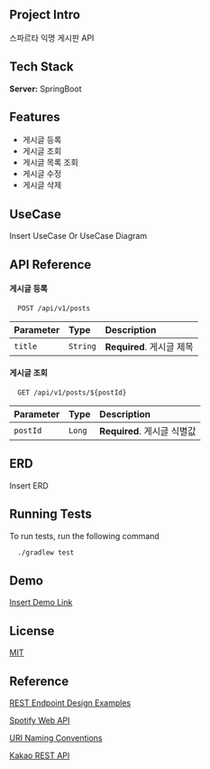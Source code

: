 
## Project Intro
스파르타 익명 게시판 API

## Tech Stack
**Server:** SpringBoot

## Features
- 게시글 등록
- 게시글 조회
- 게시글 목록 조회
- 게시글 수정
- 게시글 삭제

## UseCase
Insert UseCase Or UseCase Diagram

## API Reference
#### 게시글 등록
```http
  POST /api/v1/posts
```
| Parameter | Type     | Description          |
|:----------|:---------|:---------------------|
| `title`   | `String` | **Required**. 게시글 제목 |

#### 게시글 조회
```http
  GET /api/v1/posts/${postId}
```
| Parameter | Type   | Description           |
|:----------|:-------|:----------------------|
| `postId`        | `Long` | **Required**. 게시글 식별값 |

## ERD
Insert ERD

## Running Tests
To run tests, run the following command
```bash
  ./gradlew test
```

## Demo
[Insert Demo Link](http://localhost:8080)

## License
[MIT](https://choosealicense.com/licenses/mit/)

## Reference
[REST Endpoint Design Examples](https://www.freecodecamp.org/news/rest-api-best-practices-rest-endpoint-design-examples/)

[Spotify Web API](https://developer.spotify.com/documentation/web-api/tutorials/getting-started)

[URI Naming Conventions](https://restfulapi.net/resource-naming/)

[Kakao REST API](https://developers.kakao.com/docs/latest/ko/daum-search/dev-guide)
